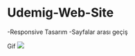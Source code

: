 # Udemig-Web-Site
-Responsive Tasarım
-Sayfalar arası geçiş

 Gif
![](Udemig-Google-Chrome-2023-06-08-17-32-58-_online-video-cutter.com_.gif)
